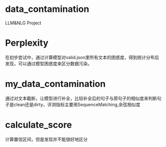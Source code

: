 # data_contamination
LLM&amp;NLG Project
# Perplexity
在初步尝试中，通过计算模型对valid.json里所有文本的困惑度，得到统计分布后发现，可以通过模型困惑度来区分数据污染。
# my_data_contamination
通过对文本截断，让模型进行补全，比较补全后的句子与原句子的相似度来判断句子是clean还是dirty，评测指标主要用SequenceMatching,余弦相似度
# calculate_score
计算置信区间，但是发现并不能很好地区分
